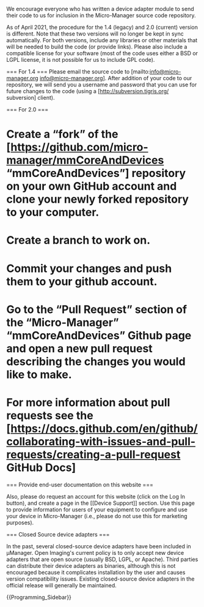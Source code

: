 We encourage everyone who has written a device adapter module to send their code to us for inclusion in the Micro-Manager source code repository.  

As of April 2021, the procedure for the 1.4 (legacy) and 2.0 (current) version
is different.  Note that these two versions will no longer be kept in sync automatically. For both versions, include any libraries or other materials that will be needed to build the code (or provide links).  Please also include a compatible license for your software (most of the code uses either a BSD or LGPL license, it is not possible for us to include GPL code). 


=== For 1.4 ===
Please email the source code to [mailto:info@micro-manager.org info@micro-manager.org].  After addition of your code to our repository, we will send you a username and password that you can use for future changes to the code (using a [http://subversion.tigris.org/ subversion] client).


=== For 2.0 ===

# Create a “fork” of the [https://github.com/micro-manager/mmCoreAndDevices “mmCoreAndDevices”] repository on your own GitHub account and clone your newly forked repository to your computer.
# Create a branch to work on.
# Commit your changes and push them to your github account.
# Go to the “Pull Request” section of the “Micro-Manager” “mmCoreAndDevices” Github page and open a new pull request describing the changes you would like to make.
# For more information about pull requests see the [https://docs.github.com/en/github/collaborating-with-issues-and-pull-requests/creating-a-pull-request GitHub Docs]

=== Provide end-user documentation on this website ===

Also, please do request an account for this website (click on the Log In button), and create a page in the [[Device Support]] section.  Use this page to provide information for users of your equipment to configure and use your device in Micro-Manager (i.e., please do not use this for marketing purposes).


=== Closed Source device adapters ===

In the past, several closed-source device adapters have been included in µManager. Open Imaging's current policy is to only accept new device adapters that are open source (usually BSD, LGPL, or Apache). Third parties can distribute their device adapters as binaries, although this is not encouraged because it complicates installation by the user and causes version compatibility issues. Existing closed-source device adapters in the official release will generally be maintained.




















{{Programming_Sidebar}}
